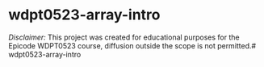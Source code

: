 # wdpt0523-array-intro

*Disclaimer:* This project was created for educational purposes for the Epicode WDPT0523 course, diffusion outside the scope is not permitted.#   w d p t 0 5 2 3 - a r r a y - i n t r o  
 